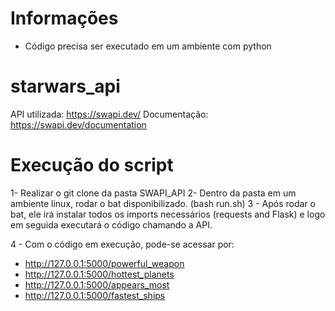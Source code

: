 # Informações
- Código precisa ser executado em um ambiente com python

# starwars_api
API utilizada: https://swapi.dev/
Documentação: https://swapi.dev/documentation

# Execução do script
1- Realizar o git clone da pasta SWAPI_API
2- Dentro da pasta em um ambiente linux, rodar o bat  disponibilizado. (bash run.sh)
3 - Após rodar o bat, ele irá instalar todos os imports necessários (requests and Flask) e logo em seguida executará o código chamando a API.

4 - Com o código em execução, pode-se acessar por:
  - http://127.0.0.1:5000/powerful_weapon
  - http://127.0.0.1:5000/hottest_planets
  - http://127.0.0.1:5000/appears_most
  - http://127.0.0.1:5000/fastest_ships
